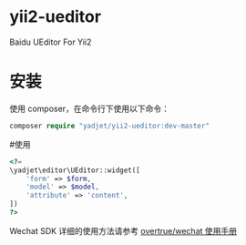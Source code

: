 # yii2-ueditor
Baidu UEditor For Yii2

# 安装
使用 composer，在命令行下使用以下命令：

```php
composer require "yadjet/yii2-ueditor:dev-master" 
```

#使用
```php
<?=
\yadjet\editor\UEditor::widget([
    'form' => $form,
    'model' => $model,
    'attribute' => 'content',
])
?>
```

Wechat SDK 详细的使用方法请参考 [overtrue/wechat 使用手册](https://github.com/overtrue/wechat/wiki)
